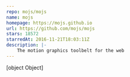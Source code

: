 ```yaml
---
repo: mojs/mojs
name: mojs
homepage: https://mojs.github.io
url: https://github.com/mojs/mojs
stars: 18572
starredAt: 2016-11-21T18:03:11Z
description: |-
    The motion graphics toolbelt for the web
---
```


[object Object]
